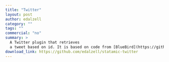 ```yaml
---
title: "Twitter"
layout: post
author: edalzell
category: ""
tags: ""
commercial: "no"
summary: >
  A Twitter plugin that retrieves
  a tweet based on id. It is based on code from [BlueBird](https://github.com/fasterhorses/BlueBird-Statamic).
download_link: https://github.com/edalzell/statamic-twitter
---
```

